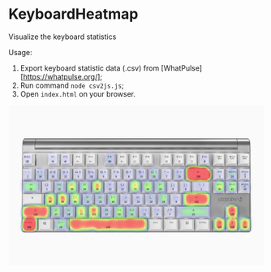 # KeyboardHeatmap
Visualize the keyboard statistics



Usage:

1. Export keyboard statistic data (.csv) from [WhatPulse][https://whatpulse.org/];
2. Run command `node csv2js.js`;
3. Open `index.html` on your browser.


![doc](img/doc.png)